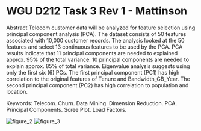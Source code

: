 # WGU D212 Task 3 Rev 1 - Mattinson

Abstract
Telecom customer data will be analyzed for feature selection using principal component analysis (PCA). The dataset consists of 50 features associated with 10,000 customer records. The analysis looked at the 50 features and select 13 continuous features to be used by the PCA. PCA results indicate that 11 principal components are needed to explained approx. 95% of the total variance. 10 principal components are needed to explain approx. 85% of total variance. Eigenvalue analysis suggests using only the first six (6) PCs. The first principal component (PC1) has high correlation to the original features of Tenure and Bandwidth_GB_Year. The second principal component (PC2) has high correlation to population and location.

Keywords: Telecom. Churn. Data Mining. Dimension Reduction. PCA. Principal Components. Scree Plot. Load Factors.




<img src="figures\figure_2.PNG" alt="figure_2">


<img src="figures\figure_3.PNG" alt="figure_3">